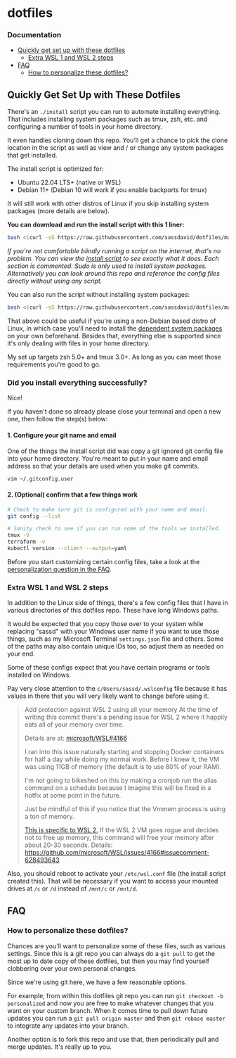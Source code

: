 # dotfiles

### Documentation

- [Quickly get set up with these dotfiles](#quickly-get-set-up-with-these-dotfiles)
    - [Extra WSL 1 and WSL 2 steps](#extra-wsl-1-and-wsl-2-steps)
- [FAQ](#faq)
    - [How to personalize these dotfiles?](#how-to-personalize-these-dotfiles)

## Quickly Get Set Up with These Dotfiles

There's an `./install` script you can run to automate installing everything.
That includes installing system packages such as tmux, zsh, etc. and
configuring a number of tools in your home directory.

It even handles cloning down this repo. You'll get a chance to pick the clone
location in the script as well as view and / or change any system packages that
get installed.

The install script is optimized for:

- Ubuntu 22.04 LTS+ (native or WSL)
- Debian 11+ (Debian 10 will work if you enable backports for tmux)

It will still work with other distros of Linux if you skip installing system
packages (more details are below).

**You can download and run the install script with this 1 liner:**

```sh
bash <(curl -sS https://raw.githubusercontent.com/sassdavid/dotfiles/main/install)
```

*If you're not comfortable blindly running a script on the internet, that's no
problem. You can view the [install
script](https://github.com/sassdavid/dotfiles/blob/main/install) to see exactly
what it does. Each section is commented. Sudo is only used to install system
packages. Alternatively you can look around this repo and reference the config
files directly without using any script.*

You can also run the script without installing system packages:

```sh
bash <(curl -sS https://raw.githubusercontent.com/sassdavid/dotfiles/main/install) --skip-system-packages
```

That above could be useful if you're using a non-Debian based distro of Linux,
in which case you'll need to install the [dependent system
packages](https://github.com/sassdavid/dotfiles/blob/main/install) on your own
beforehand. Besides that, everything else is supported since it's only dealing
with files in your home directory.

My set up targets zsh 5.0+ and tmux 3.0+. As long as you can meet
those requirements you're good to go.

### Did you install everything successfully?

Nice!

If you haven't done so already please close your terminal and open a new
one, then follow the step(s) below:

#### 1. Configure your git name and email

One of the things the install script did was copy a git ignored git config file
into your home directory. You're meant to put in your name and email address so
that your details are used when you make git commits.

```sh
vim ~/.gitconfig.user
```

#### 2. (Optional) confirm that a few things work

```sh
# Check to make sure git is configured with your name and email.
git config --list

# Sanity check to see if you can run some of the tools we installed.
tmux -V
terraform -v
kubectl version --client --output=yaml
```

Before you start customizing certain config files, take a look at the
[personalization question in the FAQ](#how-to-personalize-these-dotfiles).

### Extra WSL 1 and WSL 2 steps

In addition to the Linux side of things, there's a few config files that I have
in various directories of this dotfiles repo. These have long Windows paths.

It would be expected that you copy those over to your system while replacing
"sassd" with your Windows user name if you want to use those things, such as my
Microsoft Terminal `settings.json` file and others. Some of the paths may
also contain unique IDs too, so adjust them as needed on your end.

Some of these configs expect that you have certain programs or tools installed
on Windows.

Pay very close attention to the `c/Users/sassd/.wslconfig` file because it has
values in there that you will very likely want to change before using it.

> Add protection against WSL 2 using all your memory
> At the time of writing this commit there's a pending issue for WSL 2
> where it happily eats all of your memory over time.
>
>Details are at: [microsoft/WSL#4166](https://github.com/microsoft/WSL/issues/4166)
>
>I ran into this issue naturally starting and stopping Docker containers
> for half a day while doing my normal work. Before I knew it, the VM was
> using 11GB of memory (the default is to use 80% of your RAM).
>
>I'm not going to bikeshed on this by making a cronjob run the alias
> command on a schedule because I imagine this will be fixed in a hotfix
> at some point in the future.
>
>Just be mindful of this if you notice that the Vmmem process is using a
> ton of memory.
>
> [This is specific to WSL 2.](https://github.com/sassdavid/dotfiles/blob/main/.config/zsh/.aliases#L48) If the WSL 2 VM
> goes rogue and decides not to free up memory, this
> command will free
> your
> memory after about 20-30 seconds. Details: https://github.com/microsoft/WSL/issues/4166#issuecomment-628493643

Also, you should reboot to activate your `/etc/wsl.conf` file (the install
script created this). That will be necessary if you want to access your mounted
drives at `/c` or `/d` instead of `/mnt/c` or `/mnt/d`.

## FAQ

### How to personalize these dotfiles?

Chances are you'll want to personalize some of these files, such as various settings. Since this is a git repo you can
always do a `git pull` to get the
most up to date copy of these dotfiles, but then you may find yourself
clobbering over your own personal changes.

Since we're using git here, we have a few reasonable options.

For example, from within this dotfiles git repo you can run `git checkout -b
personalized` and now you are free to make whatever changes that you want on
your custom branch. When it comes time to pull down future updates you can run
a `git pull origin master` and then `git rebase master` to integrate any
updates into your branch.

Another option is to fork this repo and use that, then periodically pull and
merge updates. It's really up to you.
